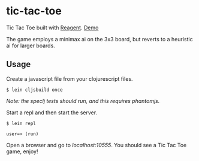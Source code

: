 # tic-tac-toe

Tic Tac Toe built with [Reagent](https://github.com/reagent-project/reagent).  [Demo](http://rc-tic-tac-toe-mm.s3-website-us-west-1.amazonaws.com/)

The game employs a minimax ai on the 3x3 board, but reverts to a heuristic ai for larger boards.

## Usage

Create a javascript file from your clojurescript files.

```
$ lein cljsbuild once
```

*Note: the speclj tests should run, and this requires phantomjs.*

Start a repl and then start the server.

```
$ lein repl

user=> (run)
```

Open a browser and go to *localhost:10555*. You should see a Tic Tac Toe game, enjoy!
